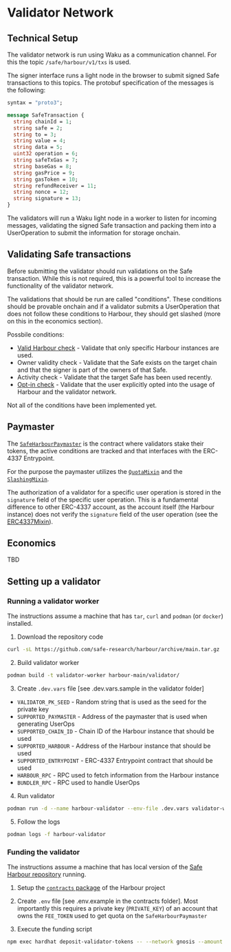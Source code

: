 # Validator Network

## Technical Setup

The validator network is run using Waku as a communication channel. For this the topic `/safe/harbour/v1/txs` is used. 

The signer interface runs a light node in the browser to submit signed Safe transactions to this topics. The protobuf specification of the messages is the following:

```protobuf
syntax = "proto3";

message SafeTransaction {
  string chainId = 1;
  string safe = 2;
  string to = 3;
  string value = 4;
  string data = 5;
  uint32 operation = 6;
  string safeTxGas = 7;
  string baseGas = 8;
  string gasPrice = 9;
  string gasToken = 10;
  string refundReceiver = 11;
  string nonce = 12;
  string signature = 13;
}
```

The validators will run a Waku light node in a worker to listen for incoming messages, validating the signed Safe transaction and packing them into a UserOperation to submit the information for storage onchain.

## Validating Safe transactions

Before submitting the validator should run validations on the Safe transaction. While this is not required, this is a powerful tool to increase the functionality of the validator network.

The validations that should be run are called "conditions". These conditions should be provable onchain and if a validator submits a UserOperation that does not follow these conditions to Harbour, they should get slashed (more on this in the economics section).

Possbile conditions:
- [Valid Harbour check](../contracts/src/conditions/SupportedHarbourCondition.sol) - Validate that only specific Harbour instances are used.
- Owner validity check - Validate that the Safe exists on the target chain and that the signer is part of the owners of that Safe.
- Activity check - Validate that the target Safe has been used recently.
- [Opt-in check](../contracts/src/conditions/RequiredSafeTxIndicator.sol) - Validate that the user explicitly opted into the usage of Harbour and the validator network.

Not all of the conditions have been implemented yet.

## Paymaster

The [`SafeHarbourPaymaster`](../contracts/src/SafeHarbourPaymaster.sol) is the contract where validators stake their tokens, the active conditions are tracked and that interfaces with the ERC-4337 Entrypoint.

For the purpose the paymaster utilizes the [`QuotaMixin`](../contracts/src/mixins/QuotaMixin.sol) and the [`SlashingMixin`](../contracts/src/mixins/SlashingMixin.sol).

The authorization of a validator for a specific user operation is stored in the `signature` field of the specific user operation. This is a fundamental difference to other ERC-4337 account, as the account itself (the Harbour instance) does not verify the `signature` field of the user operation (see the [ERC4337Mixin](../contracts/src/mixins/ERC4337Mixin.sol)).

## Economics

TBD

## Setting up a validator

### Running a validator worker

The instructions assume a machine that has `tar`, `curl` and `podman` (or `docker`) installed.

1. Download the repository code 
```sh
curl -sL https://github.com/safe-research/harbour/archive/main.tar.gz | tar xz
```

2. Build validator worker
```sh
podman build -t validator-worker harbour-main/validator/
```

3. Create `.dev.vars` file [see .dev.vars.sample in the validator folder]
  - `VALIDATOR_PK_SEED` - Random string that is used as the seed for the private key
  - `SUPPORTED_PAYMASTER` - Address of the paymaster that is used when generating UserOps
  - `SUPPORTED_CHAIN_ID` - Chain ID of the Harbour instance that should be used
  - `SUPPORTED_HARBOUR` - Address of the Harbour instance that should be used
  - `SUPPORTED_ENTRYPOINT` - ERC-4337 Entrypoint contract that should be used
  - `HARBOUR_RPC` - RPC used to fetch information from the Harbour instance
  - `BUNDLER_RPC` - RPC used to handle UserOps

4. Run validator
```sh
podman run -d --name harbour-validator --env-file .dev.vars validator-worker
```

5. Follow the logs
```sh
podman logs -f harbour-validator
```

### Funding the validator

The instructions assume a machine that has local version of the [Safe Harbour repository](https://github.com/safe-research/harbour) running.

1. Setup the [`contracts` package](https://github.com/safe-research/harbour/tree/main/contracts) of the Harbour project

2. Create `.env` file [see .env.example in the contracts folder]. Most importantly this requires a private key (`PRIVATE_KEY`) of an account that owns the `FEE_TOKEN` used to get quota on the `SafeHarbourPaymaster`

3. Execute the funding script
```sh
npm exec hardhat deposit-validator-tokens -- --network gnosis --amount 0.01 --validator 0x...
```
